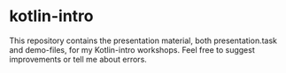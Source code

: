 # kotlin-intro

This repository contains the presentation material, both presentation.task and demo-files, for my Kotlin-intro workshops. Feel free to suggest improvements or tell me about errors.
